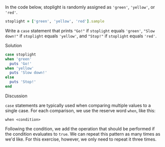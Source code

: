 In the code below, stoplight is randomly assigned as `'green'`, `'yellow'`, or `'red'`.

```ruby
stoplight = ['green', 'yellow', 'red'].sample
```

Write a `case` statement that prints `"Go!"` if `stoplight` equals `'green'`, `"Slow down!"` if `stoplight` equals `'yellow'`, and `"Stop!"` if `stoplight` equals `'red'`.

Solution

```ruby
case stoplight
when 'green'
  puts 'Go!'
when 'yellow'
  puts 'Slow down!'
else
  puts 'Stop!'
end
```

Discussion

`case` statements are typically used when comparing multiple values to a single case. For each comparison, we use the reserve word `when`, like this:

```
when <condition>
```

Following the condition, we add the operation that should be performed if the condition evaluates to `true`. We can repeat this pattern as many times as we'd like. For this exercise, however, we only need to repeat it three times.

